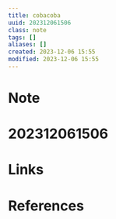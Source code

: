 ```yaml
---
title: cobacoba
uuid: 202312061506
class: note
tags: []
aliases: []
created: 2023-12-06 15:55
modified: 2023-12-06 15:55
---
```


# Note

# 202312061506

# Links

# References
